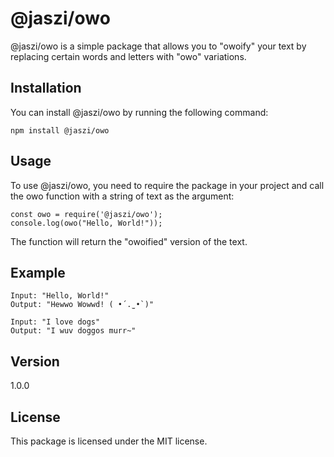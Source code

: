 # @jaszi/owo
@jaszi/owo is a simple package that allows you to "owoify" your text by replacing certain words and letters with "owo" variations.

## Installation
You can install @jaszi/owo by running the following command:
```
npm install @jaszi/owo
```

## Usage
To use @jaszi/owo, you need to require the package in your project and call the owo function with a string of text as the argument:
```
const owo = require('@jaszi/owo');
console.log(owo("Hello, World!"));
```
The function will return the "owoified" version of the text.

## Example
```
Input: "Hello, World!"
Output: "Hewwo Wowwd! ( •́ .̫ •̀ )"

Input: "I love dogs"
Output: "I wuv doggos murr~"
```

## Version
1.0.0

## License
This package is licensed under the MIT license.